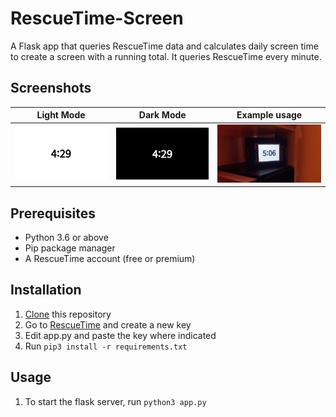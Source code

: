 # RescueTime-Screen
A Flask app that queries RescueTime data and calculates daily screen time to create a screen with a running total. It queries RescueTime every minute.

## Screenshots
Light Mode             |  Dark Mode            | Example usage
:---------------------:|:---------------------:|:-------------------------:
![](images/light.png)  |  ![](images/dark.png) | ![](images/example_usage.jpg)
## Prerequisites
- Python 3.6 or above
- Pip package manager
- A RescueTime account (free or premium)
## Installation
1. [Clone](https://github.com/profwyattb/RescueTime-Screen/archive/master.zip) this repository
1. Go to [RescueTime](https://www.rescuetime.com/anapi/manage) and create a new key
1. Edit app.py and paste the key where indicated
1. Run `pip3 install -r requirements.txt`
## Usage
1. To start the flask server, run `python3 app.py`
